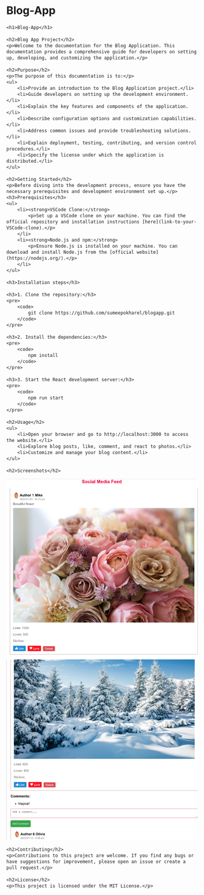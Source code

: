   <h1>Blog-App</h1>

    <h1>Blog-App</h1>

    <h2>Blog App Project</h2>
    <p>Welcome to the documentation for the Blog Application. This documentation provides a comprehensive guide for developers on setting up, developing, and customizing the application.</p>

    <h2>Purpose</h2>
    <p>The purpose of this documentation is to:</p>
    <ul>
        <li>Provide an introduction to the Blog Application project.</li>
        <li>Guide developers on setting up the development environment.</li>
        <li>Explain the key features and components of the application.</li>
        <li>Describe configuration options and customization capabilities.</li>
        <li>Address common issues and provide troubleshooting solutions.</li>
        <li>Explain deployment, testing, contributing, and version control procedures.</li>
        <li>Specify the license under which the application is distributed.</li>
    </ul>

    <h2>Getting Started</h2>
    <p>Before diving into the development process, ensure you have the necessary prerequisites and development environment set up.</p>
    <h3>Prerequisites</h3>
    <ul>
        <li><strong>VSCode Clone:</strong>
            <p>Set up a VSCode clone on your machine. You can find the official repository and installation instructions [here](link-to-your-VSCode-clone).</p>
        </li>
        <li><strong>Node.js and npm:</strong>
            <p>Ensure Node.js is installed on your machine. You can download and install Node.js from the [official website](https://nodejs.org/).</p>
        </li>
    </ul>

    <h3>Installation steps</h3>

    <h3>1. Clone the repository:</h3>
    <pre>
        <code>
            git clone https://github.com/sumeepokharel/blogapp.git
        </code>
    </pre>

    <h3>2. Install the dependencies:</h3>
    <pre>
        <code>
            npm install
        </code>
    </pre>

    <h3>3. Start the React development server:</h3>
    <pre>
        <code>
            npm run start
        </code>
    </pre>

    <h2>Usage</h2>
    <ul>
        <li>Open your browser and go to http://localhost:3000 to access the website.</li>
        <li>Explore blog posts, like, comment, and react to photos.</li>
        <li>Customize and manage your blog content.</li>
    </ul>

    <h2>Screenshots</h2>

   <img src="public/screenshots/pic1.png" alt="Screenshot 1">
<img src="public/screenshots/pic2.png" alt="Screenshot 2">

    <h2>Contributing</h2>
    <p>Contributions to this project are welcome. If you find any bugs or have suggestions for improvement, please open an issue or create a pull request.</p>

    <h2>License</h2>
    <p>This project is licensed under the MIT License.</p>
